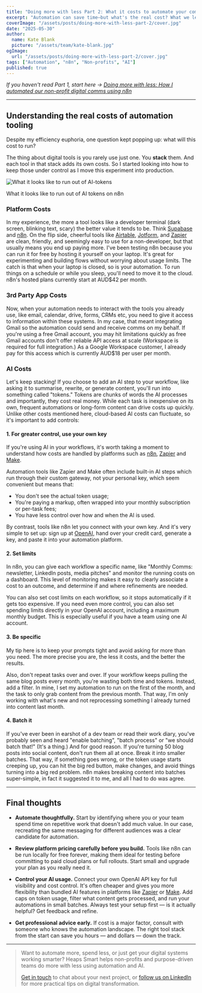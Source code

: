 ```yaml
---
title: "Doing more with less Part 2: What it costs to automate your comms with n8n"
excerpt: "Automation can save time—but what's the real cost? What we learned running n8n with AI, Gmail and Google Workspace for our non-profit communications."
coverImage: "/assets/posts/doing-more-with-less-part-2/cover.jpg"
date: "2025-05-30"
author:
  name: Kate Blank
  picture: "/assets/team/kate-blank.jpg"
ogImage:
  url: "/assets/posts/doing-more-with-less-part-2/cover.jpg"
tags: ["Automation", "n8n", "Non-profits", "AI"]
published: true
---
```


*If you haven't read Part 1, start here → [Doing more with less: How I automated our non-profit digital comms using n8n](https://heaps-smart.com/posts/doing-more-with-less/)*

---

## Understanding the real costs of automation tooling

Despite my efficiency euphoria, one question kept popping up: what will this cost to run?

The thing about digital tools is you rarely use just one. You **stack** them. And each tool in that stack adds its own costs. So I started looking into how to keep those under control as I move this experiment into production.

![What it looks like to run out of AI-tokens](/assets/posts/doing-more-with-less-part-2/token-error.webp)<figcaption class="caption">What it looks like to run out of AI tokens on n8n</figcaption>

### Platform Costs

In my experience, the more a tool looks like a developer terminal (dark screen, blinking text, scary) the better value it tends to be. Think [Supabase](https://supabase.com/) and [n8n](https://n8n.io/). On the flip side, cheerful tools like [Airtable](https://www.airtable.com/), [Jotform](https://www.jotform.com/), and [Zapier](https://zapier.com/) are clean, friendly, and seemingly easy to use for a non-developer, but that usually means you end up paying more. I've been testing n8n because you can run it for free by hosting it yourself on your laptop. It's great for experimenting and building flows without worrying about usage limits. The catch is that when your laptop is closed, so is your automation. To run things on a schedule or while you sleep, you'll need to move it to the cloud. n8n's hosted plans currently start at AUD$42 per month.

### 3rd Party App Costs

Now, when your automation needs to interact with the tools you already use, like email, calendar, drive, forms, CRMs etc, you need to give it access to information within these systems. In my case, that meant integrating Gmail so the automation could send and receive comms on my behalf. If you're using a free Gmail account, you may hit limitations quickly as free Gmail accounts don't offer reliable API access at scale (Workspace is required for full integration.) As a Google Workspace customer, I already pay for this access which is currently AUD$18 per user per month.

### AI Costs

Let's keep stacking! If you choose to add an AI step to your workflow, like asking it to summarise, rewrite, or generate content, you'll run into something called "tokens." Tokens are chunks of words the AI processes and importantly, they cost real money. While each task is inexpensive on its own, frequent automations or long-form content can drive costs up quickly. Unlike other costs mentioned here, cloud-based AI costs can fluctuate, so it's important to add controls:

#### 1. For greater control, use your own key

<div class="tip-body">

If you're using AI in your workflows, it's worth taking a moment to understand how costs are handled by platforms such as [n8n](https://n8n.io/), [Zapier](https://zapier.com/) and [Make](https://www.make.com/).

Automation tools like Zapier and Make often include built-in AI steps which run through their custom gateway, not your personal key, which seem convenient but means that:

- You don't see the actual token usage;
- You're paying a markup, often wrapped into your monthly subscription or per-task fees;
- You have less control over how and when the AI is used.

By contrast, tools like n8n let you connect with your own key. And it's very simple to set up: sign up at [OpenAI](https://openai.com/), hand over your credit card, generate a key, and paste it into your automation platform.

</div>

#### 2. Set limits

<div class="tip-body">

In n8n, you can give each workflow a specific name, like "Monthly Comms: newsletter, LinkedIn posts, media pitches" and monitor the running costs on a dashboard. This level of monitoring makes it easy to clearly associate a cost to an outcome, and determine if and where refinements are needed. 

You can also set cost limits on each workflow, so it stops automatically if it gets too expensive. If you need even more control, you can also set spending limits directly in your OpenAI account, including a maximum monthly budget. This is especially useful if you have a team using one AI account. 

</div>

#### 3. Be specific

<div class="tip-body">

My tip here is to keep your prompts tight and avoid asking for more than you need. The more precise you are, the less it costs, and the better the results.

Also, don't repeat tasks over and over. If your workflow keeps pulling the same blog posts every month, you're wasting both time and tokens. Instead, add a filter. In mine, I set my automation to run on the first of the month, and the task to only grab content from the previous month. That way, I'm only working with what's new and not reprocessing something I already turned into content last month.

</div>

#### 4. Batch it

<div class="tip-body">

If you've ever been in earshot of a dev team or read their work diary, you've probably seen and heard "enable batching", "batch process" or "we should batch that!" (It's a thing.) And for good reason. If you're turning 50 blog posts into social content, don't run them all at once. Break it into smaller batches. That way, if something goes wrong, or the token usage starts creeping up, you can hit the big red button, make changes, and avoid things turning into a big red problem. n8n makes breaking content into batches super-simple, in fact it suggested it to me, and all I had to do was agree.

</div>

---

## Final thoughts

- **Automate thoughtfully.** Start by identifying where you or your team spend time on repetitive work that doesn't add much value. In our case, recreating the same messaging for different audiences was a clear candidate for automation.

- **Review platform pricing carefully before you build.** Tools like n8n can be run locally for free forever, making them ideal for testing before committing to paid cloud plans or full rollouts. Start small and upgrade your plan as you really need it.

- **Control your AI usage.** Connect your own OpenAI API key for full visibility and cost control. It's often cheaper and gives you more flexibility than bundled AI features in platforms like [Zapier](https://zapier.com/) or [Make](https://www.make.com/). Add caps on token usage, filter what content gets processed, and run your automations in small batches. Always test your setup first — is it actually helpful? Get feedback and refine.

- **Get professional advice early.** If cost is a major factor, consult with someone who knows the automation landscape. The right tool stack from the start can save you hours — and dollars — down the track.

---

> Want to automate more, spend less, or just get your digital systems working smarter? Heaps Smart helps non-profits and purpose-driven teams do more with less using automation and AI.
>
> [Get in touch](https://heaps-smart.com/contact) to chat about your next project, or [follow us on LinkedIn](https://www.linkedin.com/company/heaps-smart/)  for more practical tips on digital transformation.
